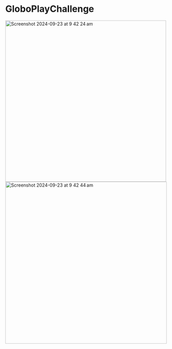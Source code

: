 # GloboPlayChallenge

<img width="502" alt="Screenshot 2024-09-23 at 9 42 24 am" src="https://github.com/user-attachments/assets/44160df2-3582-4823-acd0-46a0197de735">

<img width="504" alt="Screenshot 2024-09-23 at 9 42 44 am" src="https://github.com/user-attachments/assets/809d4453-e76e-4409-a2c7-65fcf308acf6">
